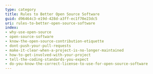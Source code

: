 ```yaml
---
type: category
title: Rules to Better Open Source Software
guid: d96464c3-e19d-428d-a3ff-ec1f70e23dc5
uri: rules-to-better-open-source-software
index:
- why-use-open-source
- open-source-software
- know-the-open-source-contribution-etiquette
- dont-push-your-pull-requests
- make-it-clear-when-a-project-is-no-longer-maintained
- how-to-get-involved-with-your-project
- tell-the-coding-standards-you-expect
- do-you-know-the-correct-license-to-use-for-open-source-software
---
```



